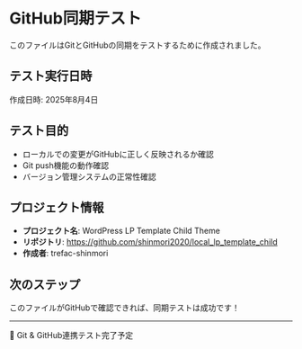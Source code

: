 # GitHub同期テスト

このファイルはGitとGitHubの同期をテストするために作成されました。

## テスト実行日時
作成日時: 2025年8月4日

## テスト目的
- ローカルでの変更がGitHubに正しく反映されるか確認
- Git push機能の動作確認
- バージョン管理システムの正常性確認

## プロジェクト情報
- **プロジェクト名**: WordPress LP Template Child Theme
- **リポジトリ**: https://github.com/shinmori2020/local_lp_template_child
- **作成者**: trefac-shinmori

## 次のステップ
このファイルがGitHubで確認できれば、同期テストは成功です！

---
🚀 Git & GitHub連携テスト完了予定